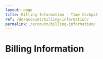 ```yaml
---
layout: page
title: Billing Information - Time Cockpit
ref: /de/account/billing-information/
permalink: /account/billing-information/
---
```


<function name="TimeCockpit.Security.AuthenticationRequired.Functions.EnsureIsAdmin" /><h1>Billing Information</h1><function name="Composite.AspNet.LoadUserControl">
  <param name="Path" value="~/Frontend/Custom/Web/Forms/Controls/BillingInformation.ascx" />
</function>